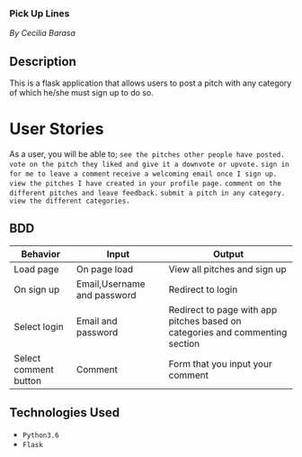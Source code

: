 ### Pick Up Lines

*By Cecilia Barasa*

## Description

This is a flask application that allows users to post a pitch with any category of which he/she must sign up to do so.

# User Stories

As a user, you will be able to;
`see the pitches other people have posted.`
`vote on the pitch they liked and give it a downvote or upvote.`
`sign in for me to leave a comment`
`receive a welcoming email once I sign up.`
`view the pitches I have created in your profile page.`
`comment on the different pitches and leave feedback.`
`submit a pitch in any category.`
`view the different categories.`

## BDD
| Behavior | Input | Output |
| -------- | -------- | -------- |
| Load page    | On page load     | View all pitches and sign up    |
| On sign up    | Email,Username and password   | Redirect to login   |
| Select login    | Email and password     | Redirect to page with app pitches based on categories and commenting section    |
| Select comment button    | Comment   | Form that you input your comment   |

## Technologies Used
* `Python3.6`
* `Flask`


